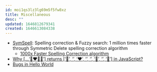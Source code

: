 ```yaml
---
id: moi1qs3lz3lg69m5f5fw8xz
title: Miscellaneous
desc: ""
updated: 1646812679341
created: 1646613084338
---
```


- [SymSpell](https://github.com/wolfgarbe/SymSpell): Spelling correction & Fuzzy search: 1 million times faster through Symmetric Delete spelling correction algorithm
  - [1000x Faster Spelling Correction algorithm](https://seekstorm.com/blog/1000x-spelling-correction/)
- [Why […‘👩‍❤️‍💋‍👨’] returns [‘👩’, ‘‍’, ‘❤’, ‘️’, ‘‍’, ‘💋’, ‘‍’, ‘👨’] in JavaScript?](https://medium.com/frontend-canteen/why-%EF%B8%8F-returns-%EF%B8%8F-in-javascript-7b890e3a13b2)
- [Bugs in Hello World](https://blog.sunfishcode.online/bugs-in-hello-world/)
